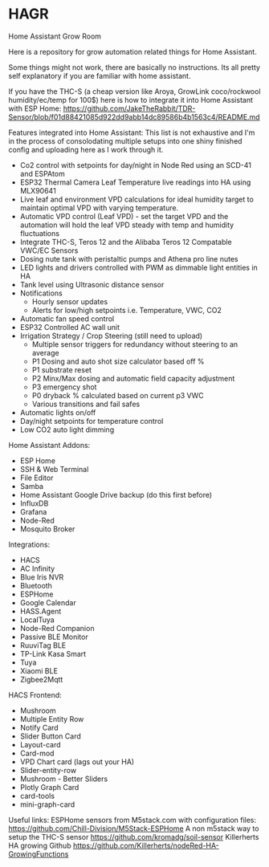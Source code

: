 # HAGR
Home Assistant Grow Room

Here is a repository for grow automation related things for Home Assistant.

Some things might not work, there are basically no instructions. Its all pretty self explanatory if you are familiar with home assistant. 

If you have the THC-S (a cheap version like Aroya, GrowLink coco/rockwool humidity/ec/temp for 100$) here is how to integrate it into Home Assistant with ESP Home: https://github.com/JakeTheRabbit/TDR-Sensor/blob/f01d88421085d922dd9abb14dc89586b4b1563c4/README.md


Features integrated into Home Assistant:
This list is not exhaustive and I'm in the process of consolodating multiple setups into one shiny finished config and uploading here as I work through it.

- Co2 control with setpoints for day/night in Node Red using an SCD-41 and ESPAtom
- ESP32 Thermal Camera Leaf Temperature live readings into HA using MLX90641
- Live leaf and environment VPD calculations for ideal humidity target to maintain optimal VPD with varying temperature.
- Automatic VPD control (Leaf VPD) - set the target VPD and the automation will hold the leaf VPD steady with temp and humidity fluctuations
- Integrate THC-S, Teros 12 and the Alibaba Teros 12 Compatable VWC/EC Sensors
- Dosing nute tank with peristaltic pumps and Athena pro line nutes
- LED lights and drivers controlled with PWM as dimmable light entities in HA
- Tank level using Ultrasonic distance sensor
- Notifications
  - Hourly sensor updates
  - Alerts for low/high setpoints i.e. Temperature, VWC, CO2
- Automatic fan speed control
- ESP32 Controlled AC wall unit
- Irrigation Strategy / Crop Steering (still need to upload)
  - Multiple sensor triggers for redundancy without steering to an average
  - P1 Dosing and auto shot size calculator based off %
  - P1 substrate reset
  - P2 Minx/Max dosing and automatic field capacity adjustment
  - P3 emergency shot
  - P0 dryback % calculated based on current p3 VWC
  - Various transitions and fail safes
- Automatic lights on/off
- Day/night setpoints for temperature control
- Low CO2 auto light dimming

Home Assistant Addons: 
- ESP Home
- SSH & Web Terminal
- File Editor
- Samba
- Home Assistant Google Drive backup (do this first before)
- InfluxDB
- Grafana
- Node-Red
- Mosquito Broker


Integrations: 
  - HACS
  - AC Infinity
  - Blue Iris NVR
  - Bluetooth
  - ESPHome
  - Google Calendar
  - HASS.Agent
  - LocalTuya
  - Node-Red Companion
  - Passive BLE Monitor
  - RuuviTag BLE
  - TP-Link Kasa Smart
  - Tuya
  - Xiaomi BLE
  - Zigbee2Mqtt

HACS Frontend:
 - Mushroom
 - Multiple Entity Row
 - Notify Card
 - Slider Button Card
 - Layout-card
 - Card-mod
 - VPD Chart card (lags out your HA)
 - Slider-entity-row
 - Mushroom - Better Sliders
 - Plotly Graph Card
 - card-tools
 - mini-graph-card

Useful links: 
ESPHome sensors from M5stack.com with configuration files: https://github.com/Chill-Division/M5Stack-ESPHome
A non m5stack way to setup the THC-S sensor  https://github.com/kromadg/soil-sensor
Killerherts HA growing Github https://github.com/Killerherts/nodeRed-HA-GrowingFunctions


